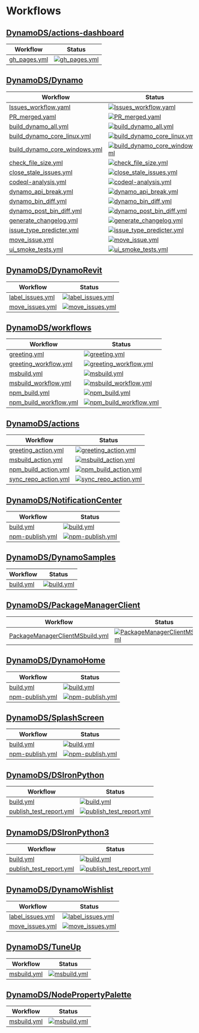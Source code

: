 # Workflows

## [DynamoDS/actions-dashboard](https://github.com/DynamoDS/actions-dashboard)

Workflow | Status
---------|--------
[gh_pages.yml](https://github.com/DynamoDS/actions-dashboard/actions/workflows/gh_pages.yml) | [![gh_pages.yml](https://github.com/DynamoDS/actions-dashboard/actions/workflows/gh_pages.yml/badge.svg)](https://github.com/DynamoDS/actions-dashboard/actions/workflows/gh_pages.yml)

## [DynamoDS/Dynamo](https://github.com/DynamoDS/Dynamo)

Workflow | Status
---------|--------
[Issues_workflow.yaml](https://github.com/DynamoDS/Dynamo/actions/workflows/Issues_workflow.yaml) | [![Issues_workflow.yaml](https://github.com/DynamoDS/Dynamo/actions/workflows/Issues_workflow.yaml/badge.svg)](https://github.com/DynamoDS/Dynamo/actions/workflows/Issues_workflow.yaml)
[PR_merged.yaml](https://github.com/DynamoDS/Dynamo/actions/workflows/PR_merged.yaml) | [![PR_merged.yaml](https://github.com/DynamoDS/Dynamo/actions/workflows/PR_merged.yaml/badge.svg)](https://github.com/DynamoDS/Dynamo/actions/workflows/PR_merged.yaml)
[build_dynamo_all.yml](https://github.com/DynamoDS/Dynamo/actions/workflows/build_dynamo_all.yml) | [![build_dynamo_all.yml](https://github.com/DynamoDS/Dynamo/actions/workflows/build_dynamo_all.yml/badge.svg)](https://github.com/DynamoDS/Dynamo/actions/workflows/build_dynamo_all.yml)
[build_dynamo_core_linux.yml](https://github.com/DynamoDS/Dynamo/actions/workflows/build_dynamo_core_linux.yml) | [![build_dynamo_core_linux.yml](https://github.com/DynamoDS/Dynamo/actions/workflows/build_dynamo_core_linux.yml/badge.svg)](https://github.com/DynamoDS/Dynamo/actions/workflows/build_dynamo_core_linux.yml)
[build_dynamo_core_windows.yml](https://github.com/DynamoDS/Dynamo/actions/workflows/build_dynamo_core_windows.yml) | [![build_dynamo_core_windows.yml](https://github.com/DynamoDS/Dynamo/actions/workflows/build_dynamo_core_windows.yml/badge.svg)](https://github.com/DynamoDS/Dynamo/actions/workflows/build_dynamo_core_windows.yml)
[check_file_size.yml](https://github.com/DynamoDS/Dynamo/actions/workflows/check_file_size.yml) | [![check_file_size.yml](https://github.com/DynamoDS/Dynamo/actions/workflows/check_file_size.yml/badge.svg)](https://github.com/DynamoDS/Dynamo/actions/workflows/check_file_size.yml)
[close_stale_issues.yml](https://github.com/DynamoDS/Dynamo/actions/workflows/close_stale_issues.yml) | [![close_stale_issues.yml](https://github.com/DynamoDS/Dynamo/actions/workflows/close_stale_issues.yml/badge.svg)](https://github.com/DynamoDS/Dynamo/actions/workflows/close_stale_issues.yml)
[codeql-analysis.yml](https://github.com/DynamoDS/Dynamo/actions/workflows/codeql-analysis.yml) | [![codeql-analysis.yml](https://github.com/DynamoDS/Dynamo/actions/workflows/codeql-analysis.yml/badge.svg)](https://github.com/DynamoDS/Dynamo/actions/workflows/codeql-analysis.yml)
[dynamo_api_break.yml](https://github.com/DynamoDS/Dynamo/actions/workflows/dynamo_api_break.yml) | [![dynamo_api_break.yml](https://github.com/DynamoDS/Dynamo/actions/workflows/dynamo_api_break.yml/badge.svg)](https://github.com/DynamoDS/Dynamo/actions/workflows/dynamo_api_break.yml)
[dynamo_bin_diff.yml](https://github.com/DynamoDS/Dynamo/actions/workflows/dynamo_bin_diff.yml) | [![dynamo_bin_diff.yml](https://github.com/DynamoDS/Dynamo/actions/workflows/dynamo_bin_diff.yml/badge.svg)](https://github.com/DynamoDS/Dynamo/actions/workflows/dynamo_bin_diff.yml)
[dynamo_post_bin_diff.yml](https://github.com/DynamoDS/Dynamo/actions/workflows/dynamo_post_bin_diff.yml) | [![dynamo_post_bin_diff.yml](https://github.com/DynamoDS/Dynamo/actions/workflows/dynamo_post_bin_diff.yml/badge.svg)](https://github.com/DynamoDS/Dynamo/actions/workflows/dynamo_post_bin_diff.yml)
[generate_changelog.yml](https://github.com/DynamoDS/Dynamo/actions/workflows/generate_changelog.yml) | [![generate_changelog.yml](https://github.com/DynamoDS/Dynamo/actions/workflows/generate_changelog.yml/badge.svg)](https://github.com/DynamoDS/Dynamo/actions/workflows/generate_changelog.yml)
[issue_type_predicter.yml](https://github.com/DynamoDS/Dynamo/actions/workflows/issue_type_predicter.yml) | [![issue_type_predicter.yml](https://github.com/DynamoDS/Dynamo/actions/workflows/issue_type_predicter.yml/badge.svg)](https://github.com/DynamoDS/Dynamo/actions/workflows/issue_type_predicter.yml)
[move_issue.yml](https://github.com/DynamoDS/Dynamo/actions/workflows/move_issue.yml) | [![move_issue.yml](https://github.com/DynamoDS/Dynamo/actions/workflows/move_issue.yml/badge.svg)](https://github.com/DynamoDS/Dynamo/actions/workflows/move_issue.yml)
[ui_smoke_tests.yml](https://github.com/DynamoDS/Dynamo/actions/workflows/ui_smoke_tests.yml) | [![ui_smoke_tests.yml](https://github.com/DynamoDS/Dynamo/actions/workflows/ui_smoke_tests.yml/badge.svg)](https://github.com/DynamoDS/Dynamo/actions/workflows/ui_smoke_tests.yml)

## [DynamoDS/DynamoRevit](https://github.com/DynamoDS/DynamoRevit)

Workflow | Status
---------|--------
[label_issues.yml](https://github.com/DynamoDS/DynamoRevit/actions/workflows/label_issues.yml) | [![label_issues.yml](https://github.com/DynamoDS/DynamoRevit/actions/workflows/label_issues.yml/badge.svg)](https://github.com/DynamoDS/DynamoRevit/actions/workflows/label_issues.yml)
[move_issues.yml](https://github.com/DynamoDS/DynamoRevit/actions/workflows/move_issues.yml) | [![move_issues.yml](https://github.com/DynamoDS/DynamoRevit/actions/workflows/move_issues.yml/badge.svg)](https://github.com/DynamoDS/DynamoRevit/actions/workflows/move_issues.yml)

## [DynamoDS/workflows](https://github.com/DynamoDS/workflows)

Workflow | Status
---------|--------
[greeting.yml](https://github.com/DynamoDS/workflows/actions/workflows/greeting.yml) | [![greeting.yml](https://github.com/DynamoDS/workflows/actions/workflows/greeting.yml/badge.svg)](https://github.com/DynamoDS/workflows/actions/workflows/greeting.yml)
[greeting_workflow.yml](https://github.com/DynamoDS/workflows/actions/workflows/greeting_workflow.yml) | [![greeting_workflow.yml](https://github.com/DynamoDS/workflows/actions/workflows/greeting_workflow.yml/badge.svg)](https://github.com/DynamoDS/workflows/actions/workflows/greeting_workflow.yml)
[msbuild.yml](https://github.com/DynamoDS/workflows/actions/workflows/msbuild.yml) | [![msbuild.yml](https://github.com/DynamoDS/workflows/actions/workflows/msbuild.yml/badge.svg)](https://github.com/DynamoDS/workflows/actions/workflows/msbuild.yml)
[msbuild_workflow.yml](https://github.com/DynamoDS/workflows/actions/workflows/msbuild_workflow.yml) | [![msbuild_workflow.yml](https://github.com/DynamoDS/workflows/actions/workflows/msbuild_workflow.yml/badge.svg)](https://github.com/DynamoDS/workflows/actions/workflows/msbuild_workflow.yml)
[npm_build.yml](https://github.com/DynamoDS/workflows/actions/workflows/npm_build.yml) | [![npm_build.yml](https://github.com/DynamoDS/workflows/actions/workflows/npm_build.yml/badge.svg)](https://github.com/DynamoDS/workflows/actions/workflows/npm_build.yml)
[npm_build_workflow.yml](https://github.com/DynamoDS/workflows/actions/workflows/npm_build_workflow.yml) | [![npm_build_workflow.yml](https://github.com/DynamoDS/workflows/actions/workflows/npm_build_workflow.yml/badge.svg)](https://github.com/DynamoDS/workflows/actions/workflows/npm_build_workflow.yml)

## [DynamoDS/actions](https://github.com/DynamoDS/actions)

Workflow | Status
---------|--------
[greeting_action.yml](https://github.com/DynamoDS/actions/actions/workflows/greeting_action.yml) | [![greeting_action.yml](https://github.com/DynamoDS/actions/actions/workflows/greeting_action.yml/badge.svg)](https://github.com/DynamoDS/actions/actions/workflows/greeting_action.yml)
[msbuild_action.yml](https://github.com/DynamoDS/actions/actions/workflows/msbuild_action.yml) | [![msbuild_action.yml](https://github.com/DynamoDS/actions/actions/workflows/msbuild_action.yml/badge.svg)](https://github.com/DynamoDS/actions/actions/workflows/msbuild_action.yml)
[npm_build_action.yml](https://github.com/DynamoDS/actions/actions/workflows/npm_build_action.yml) | [![npm_build_action.yml](https://github.com/DynamoDS/actions/actions/workflows/npm_build_action.yml/badge.svg)](https://github.com/DynamoDS/actions/actions/workflows/npm_build_action.yml)
[sync_repo_action.yml](https://github.com/DynamoDS/actions/actions/workflows/sync_repo_action.yml) | [![sync_repo_action.yml](https://github.com/DynamoDS/actions/actions/workflows/sync_repo_action.yml/badge.svg)](https://github.com/DynamoDS/actions/actions/workflows/sync_repo_action.yml)

## [DynamoDS/NotificationCenter](https://github.com/DynamoDS/NotificationCenter)

Workflow | Status
---------|--------
[build.yml](https://github.com/DynamoDS/NotificationCenter/actions/workflows/build.yml) | [![build.yml](https://github.com/DynamoDS/NotificationCenter/actions/workflows/build.yml/badge.svg)](https://github.com/DynamoDS/NotificationCenter/actions/workflows/build.yml)
[npm-publish.yml](https://github.com/DynamoDS/NotificationCenter/actions/workflows/npm-publish.yml) | [![npm-publish.yml](https://github.com/DynamoDS/NotificationCenter/actions/workflows/npm-publish.yml/badge.svg)](https://github.com/DynamoDS/NotificationCenter/actions/workflows/npm-publish.yml)

## [DynamoDS/DynamoSamples](https://github.com/DynamoDS/DynamoSamples)

Workflow | Status
---------|--------
[build.yml](https://github.com/DynamoDS/DynamoSamples/actions/workflows/build.yml) | [![build.yml](https://github.com/DynamoDS/DynamoSamples/actions/workflows/build.yml/badge.svg)](https://github.com/DynamoDS/DynamoSamples/actions/workflows/build.yml)

## [DynamoDS/PackageManagerClient](https://github.com/DynamoDS/PackageManagerClient)

Workflow | Status
---------|--------
[PackageManagerClientMSbuild.yml](https://github.com/DynamoDS/PackageManagerClient/actions/workflows/PackageManagerClientMSbuild.yml) | [![PackageManagerClientMSbuild.yml](https://github.com/DynamoDS/PackageManagerClient/actions/workflows/PackageManagerClientMSbuild.yml/badge.svg)](https://github.com/DynamoDS/PackageManagerClient/actions/workflows/PackageManagerClientMSbuild.yml)

## [DynamoDS/DynamoHome](https://github.com/DynamoDS/DynamoHome)

Workflow | Status
---------|--------
[build.yml](https://github.com/DynamoDS/DynamoHome/actions/workflows/build.yml) | [![build.yml](https://github.com/DynamoDS/DynamoHome/actions/workflows/build.yml/badge.svg)](https://github.com/DynamoDS/DynamoHome/actions/workflows/build.yml)
[npm-publish.yml](https://github.com/DynamoDS/DynamoHome/actions/workflows/npm-publish.yml) | [![npm-publish.yml](https://github.com/DynamoDS/DynamoHome/actions/workflows/npm-publish.yml/badge.svg)](https://github.com/DynamoDS/DynamoHome/actions/workflows/npm-publish.yml)

## [DynamoDS/SplashScreen](https://github.com/DynamoDS/SplashScreen)

Workflow | Status
---------|--------
[build.yml](https://github.com/DynamoDS/SplashScreen/actions/workflows/build.yml) | [![build.yml](https://github.com/DynamoDS/SplashScreen/actions/workflows/build.yml/badge.svg)](https://github.com/DynamoDS/SplashScreen/actions/workflows/build.yml)
[npm-publish.yml](https://github.com/DynamoDS/SplashScreen/actions/workflows/npm-publish.yml) | [![npm-publish.yml](https://github.com/DynamoDS/SplashScreen/actions/workflows/npm-publish.yml/badge.svg)](https://github.com/DynamoDS/SplashScreen/actions/workflows/npm-publish.yml)

## [DynamoDS/DSIronPython](https://github.com/DynamoDS/DSIronPython)

Workflow | Status
---------|--------
[build.yml](https://github.com/DynamoDS/DSIronPython/actions/workflows/build.yml) | [![build.yml](https://github.com/DynamoDS/DSIronPython/actions/workflows/build.yml/badge.svg)](https://github.com/DynamoDS/DSIronPython/actions/workflows/build.yml)
[publish_test_report.yml](https://github.com/DynamoDS/DSIronPython/actions/workflows/publish_test_report.yml) | [![publish_test_report.yml](https://github.com/DynamoDS/DSIronPython/actions/workflows/publish_test_report.yml/badge.svg)](https://github.com/DynamoDS/DSIronPython/actions/workflows/publish_test_report.yml)

## [DynamoDS/DSIronPython3](https://github.com/DynamoDS/DSIronPython3)

Workflow | Status
---------|--------
[build.yml](https://github.com/DynamoDS/DSIronPython3/actions/workflows/build.yml) | [![build.yml](https://github.com/DynamoDS/DSIronPython3/actions/workflows/build.yml/badge.svg)](https://github.com/DynamoDS/DSIronPython3/actions/workflows/build.yml)
[publish_test_report.yml](https://github.com/DynamoDS/DSIronPython3/actions/workflows/publish_test_report.yml) | [![publish_test_report.yml](https://github.com/DynamoDS/DSIronPython3/actions/workflows/publish_test_report.yml/badge.svg)](https://github.com/DynamoDS/DSIronPython3/actions/workflows/publish_test_report.yml)

## [DynamoDS/DynamoWishlist](https://github.com/DynamoDS/DynamoWishlist)

Workflow | Status
---------|--------
[label_issues.yml](https://github.com/DynamoDS/DynamoWishlist/actions/workflows/label_issues.yml) | [![label_issues.yml](https://github.com/DynamoDS/DynamoWishlist/actions/workflows/label_issues.yml/badge.svg)](https://github.com/DynamoDS/DynamoWishlist/actions/workflows/label_issues.yml)
[move_issues.yml](https://github.com/DynamoDS/DynamoWishlist/actions/workflows/move_issues.yml) | [![move_issues.yml](https://github.com/DynamoDS/DynamoWishlist/actions/workflows/move_issues.yml/badge.svg)](https://github.com/DynamoDS/DynamoWishlist/actions/workflows/move_issues.yml)

## [DynamoDS/TuneUp](https://github.com/DynamoDS/TuneUp)

Workflow | Status
---------|--------
[msbuild.yml](https://github.com/DynamoDS/TuneUp/actions/workflows/msbuild.yml) | [![msbuild.yml](https://github.com/DynamoDS/TuneUp/actions/workflows/msbuild.yml/badge.svg)](https://github.com/DynamoDS/TuneUp/actions/workflows/msbuild.yml)

## [DynamoDS/NodePropertyPalette](https://github.com/DynamoDS/NodePropertyPalette)

Workflow | Status
---------|--------
[msbuild.yml](https://github.com/DynamoDS/NodePropertyPalette/actions/workflows/msbuild.yml) | [![msbuild.yml](https://github.com/DynamoDS/NodePropertyPalette/actions/workflows/msbuild.yml/badge.svg)](https://github.com/DynamoDS/NodePropertyPalette/actions/workflows/msbuild.yml)

